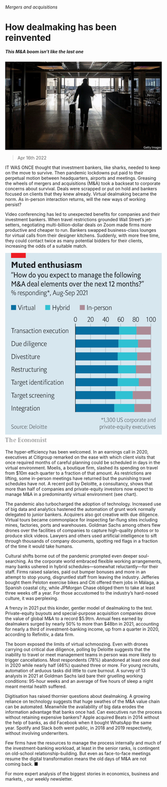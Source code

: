 ###### Mergers and acquisitions

# How dealmaking has been reinvented 

##### This M&A boom isn’t like the last one 

![image](images/20220416_wbp501.jpg) 

> Apr 16th 2022 

IT WAS ONCE thought that investment bankers, like sharks, needed to keep on the move to survive. Then pandemic lockdowns put paid to their perpetual motion between headquarters, airports and meetings. Greasing the wheels of mergers and acquisitions (M&amp;A) took a backseat to corporate concerns about survival. Deals were scrapped or put on hold and bankers focused on clients that they knew already. Virtual dealmaking became the norm. As in-person interaction returns, will the new ways of working persist?

Video conferencing has led to unexpected benefits for companies and their investment bankers. When travel restrictions grounded Wall Street’s jet-setters, negotiating multi-billion-dollar deals on Zoom made firms more productive and cheaper to run. Bankers swapped business-class lounges for virtual calls from their designer kitchens. Suddenly, with more free time, they could contact twice as many potential bidders for their clients, increasing the odds of a suitable match.

![image](images/20220416_WBC144.png) 


The hyper-efficiency has been welcomed. In an earnings call in 2020, executives at Citigroup remarked on the ease with which client visits that once required months of careful planning could be scheduled in days in the virtual environment. Moelis, a boutique firm, slashed its spending on travel from $10m each quarter to a fraction of that amount. As restrictions are lifting, some in-person meetings have returned but the punishing travel schedules have not. A recent poll by Deloitte, a consultancy, shows that more than half of companies and private-equity investors now expect to manage M&amp;A in a predominantly virtual environment (see chart).


The pandemic also turbocharged the adoption of technology. Increased use of big data and analytics hastened the automation of grunt work normally delegated to junior bankers. Acquirers also got creative with due diligence. Virtual tours became commonplace for inspecting far-flung sites including mines, factories, ports and warehouses. Goldman Sachs among others flew drones over the facilities of companies to capture high-quality photos or to produce slick videos. Lawyers and others used artificial intelligence to sift through thousands of company documents, spotting red flags in a fraction of the time it would take humans.

Cultural shifts borne out of the pandemic prompted even deeper soul-searching. As the corporate world embraced flexible working arrangements, many banks ushered in hybrid schedules—somewhat reluctantly—for their staff. Firms raised salaries, paid out bumper bonuses and more in an attempt to stop young, disgruntled staff from leaving the industry. Jefferies bought them Peloton exercise bikes and Citi offered them jobs in Málaga, a Spanish coastal city, while JPMorgan Chase obliged them to take at least three weeks off a year. For those accustomed to the industry’s hard-nosed culture, it was perplexing.

A frenzy in 2021 put this kinder, gentler model of dealmaking to the test. Private-equity buyouts and special-purpose acquisition companies drove the value of global M&amp;A to a record $5.9trn. Annual fees earned by dealmakers surged by nearly 50% to more than $48bn in 2021, accounting for nearly a third of investment-banking income, up from a quarter in 2020, according to Refinitiv, a data firm.

The boom exposed the limits of virtual schmoozing. Even with drones carrying out critical due diligence, polling by Deloitte suggests that the inability to travel or meet management teams in person was more likely to trigger cancellations. Most respondents (78%) abandoned at least one deal in 2020 while nearly half (46%) quashed three or more. For young recruits, automation of arduous tasks did little to cure burnout. A survey of 13 analysts in 2021 at Goldman Sachs laid bare their gruelling working conditions: 95-hour weeks and an average of five hours of sleep a night meant mental health suffered.

Digitisation has raised thornier questions about dealmaking. A growing reliance on technology suggests that huge swathes of the M&amp;A value chain can be automated. Meanwhile the availability of big data erodes the information advantage that banks once had. Can executives run the process without retaining expensive bankers? Apple acquired Beats in 2014 without the help of banks, as did Facebook when it bought WhatsApp the same year. Spotify and Slack both went public, in 2018 and 2019 respectively, without involving underwriters.

Few firms have the resources to manage the process internally and much of the investment-banking workload, at least in the senior ranks, is contingent on old-school relationship-building. But even as face-to-face meetings resume the digital transformation means the old days of M&amp;A are not coming back. ■

For more expert analysis of the biggest stories in economics, business and markets, , our weekly newsletter.

